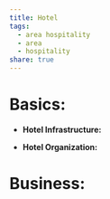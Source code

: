```yaml
---
title: Hotel
tags:
  - area hospitality
  - area
  - hospitality
share: true
---
```


# Basics:
- **Hotel Infrastructure:**
<Promise>

- **Hotel Organization:**
<Promise>

# Business:

